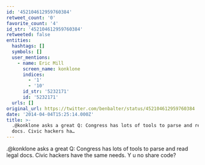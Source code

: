 ```yaml
---
id: '452104612959760384'
retweet_count: '0'
favorite_count: '4'
id_str: '452104612959760384'
retweeted: false
entities:
  hashtags: []
  symbols: []
  user_mentions:
    - name: Eric Mill
      screen_name: konklone
      indices:
        - '1'
        - '10'
      id_str: '5232171'
      id: '5232171'
  urls: []
original_url: https://twitter.com/benbalter/status/452104612959760384
date: '2014-04-04T15:25:14.000Z'
title: >-
  .@konklone asks a great Q: Congress has lots of tools to parse and read legal
  docs. Civic hackers ha…
---
```


.@konklone asks a great Q: Congress has lots of tools to parse and read legal docs. Civic hackers have the same needs. Y u no share code?